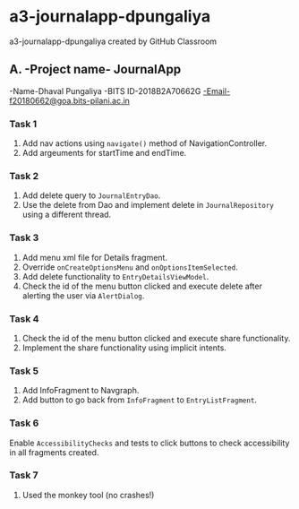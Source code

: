 # a3-journalapp-dpungaliya
a3-journalapp-dpungaliya created by GitHub Classroom

## A. -Project name- JournalApp 
   -Name-Dhaval Pungaliya 
   -BITS ID-2018B2A70662G 
   -Email-f20180662@goa.bits-pilani.ac.in

### Task 1
1. Add nav actions using `navigate()` method of NavigationController.
2. Add argeuments for startTime and endTime.

### Task 2
1. Add delete query to `JournalEntryDao`.
2. Use the delete from Dao and implement delete in `JournalRepository` using a different thread.

### Task 3 
1. Add menu xml file for Details fragment.
2. Override `onCreateOptionsMenu` and `onOptionsItemSelected`.
3. Add delete functionality to `EntryDetailsViewModel`.
4. Check the id of the menu button clicked and execute delete after alerting the user via `AlertDialog`.
	
### Task 4
1. Check the id of the menu button clicked and execute share functionality.
2. Implement the share functionality using implicit intents.

### Task 5
1. Add InfoFragment to Navgraph.
2. Add button to go back from `InfoFragment` to `EntryListFragment`. 
	
### Task 6
Enable `AccessibilityChecks` and tests to click buttons to check accessibility in all fragments created.

### Task 7
1. Used the monkey tool (no crashes!)

